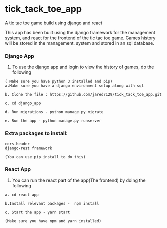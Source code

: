 # tick_tack_toe_app
A tic tac toe game build using django and react

This app has been built using the django framework for the management system, and react for the frontend of the tic tac toe game. Games history will be stored in the management.
system and stored in an sql database.

### Django App

1. To use the django app and login to view the history of games, do the following

```
( Make sure you have python 3 installed and pip)
a.Make sure you have a django environment setup along with sql

b. Clone the file : https://github.com/jared7129/tick_tack_toe_app.git

c. cd django_app

d. Run migrations - python manage.py migrate

e. Run the app - python manage.py runserver
```

### Extra packages to install:

```
cors-header
django-rest framework

(You can use pip install to do this)

```

### React App

1. You can run the react part of the app(The frontend) by doing the following

```
a. cd react app

b.Install relevant packages -  npm install

c. Start the app - yarn start

(Make sure you have npm and yarn installed)

```

